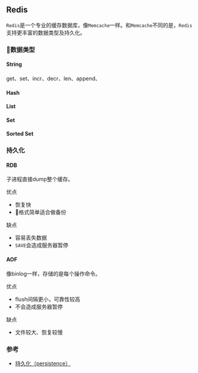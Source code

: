 ## Redis
`Redis`是一个专业的缓存数据库，像`Memcache`一样。和`Memcache`不同的是，`Redis`支持更丰富的数据类型及持久化。

### 数据类型

#### String 
get、set、incr、decr、len、append、
#### Hash 

#### List 

#### Set 

#### Sorted Set 

### 持久化
#### RDB
子进程直接dump整个缓存。

优点
- 恢复快
- 格式简单适合做备份

缺点
- 容易丢失数据
- `SAVE`会造成服务器暂停

#### AOF
像binlog一样，存储的是每个操作命令。

优点
- flush间隔更小，可靠性较高
- 不会造成服务器暂停

缺点
- 文件较大、恢复较慢


### 参考
- [持久化（persistence）](http://redisdoc.com/topic/persistence.html)
